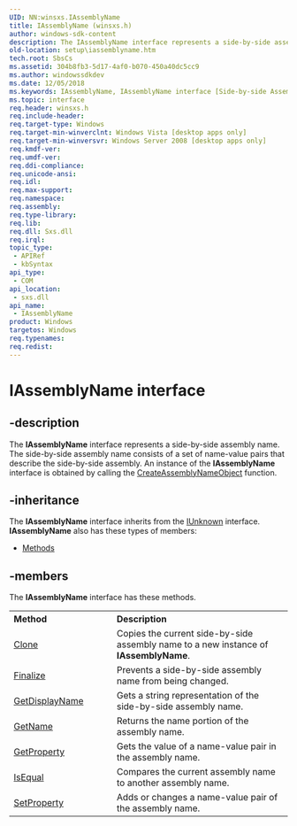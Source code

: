 ```yaml
---
UID: NN:winsxs.IAssemblyName
title: IAssemblyName (winsxs.h)
author: windows-sdk-content
description: The IAssemblyName interface represents a side-by-side assembly name.
old-location: setup\iassemblyname.htm
tech.root: SbsCs
ms.assetid: 304b8fb3-5d17-4af0-b070-450a40dc5cc9
ms.author: windowssdkdev
ms.date: 12/05/2018
ms.keywords: IAssemblyName, IAssemblyName interface [Side-by-side Assemblies], IAssemblyName interface [Side-by-side Assemblies],described, setup.iassemblyname, winsxs/IAssemblyName
ms.topic: interface
req.header: winsxs.h
req.include-header: 
req.target-type: Windows
req.target-min-winverclnt: Windows Vista [desktop apps only]
req.target-min-winversvr: Windows Server 2008 [desktop apps only]
req.kmdf-ver: 
req.umdf-ver: 
req.ddi-compliance: 
req.unicode-ansi: 
req.idl: 
req.max-support: 
req.namespace: 
req.assembly: 
req.type-library: 
req.lib: 
req.dll: Sxs.dll
req.irql: 
topic_type:
 - APIRef
 - kbSyntax
api_type:
 - COM
api_location:
 - sxs.dll
api_name:
 - IAssemblyName
product: Windows
targetos: Windows
req.typenames: 
req.redist: 
---
```


# IAssemblyName interface


## -description


The <b>IAssemblyName</b> interface represents a side-by-side assembly name. The side-by-side assembly name consists of a set of name-value pairs that describe the side-by-side assembly. An instance of the <b>IAssemblyName</b> interface is obtained by calling the <a href="https://msdn.microsoft.com/1290a0b3-28f9-46fb-a98f-40b43bc0df1a">CreateAssemblyNameObject</a> function.


## -inheritance

The <b xmlns:loc="http://microsoft.com/wdcml/l10n">IAssemblyName</b> interface inherits from the <a href="https://msdn.microsoft.com/33f1d79a-33fc-4ce5-a372-e08bda378332">IUnknown</a> interface. <b>IAssemblyName</b> also has these types of members:
<ul>
<li><a href="https://docs.microsoft.com/">Methods</a></li>
</ul>

## -members

The <b>IAssemblyName</b> interface has these methods.
<table class="members" id="memberListMethods">
<tr>
<th align="left" width="37%">Method</th>
<th align="left" width="63%">Description</th>
</tr>
<tr data="declared;">
<td align="left" width="37%">
<a href="https://msdn.microsoft.com/5096b7de-e53d-49fa-bb43-16d768787b4e">Clone</a>
</td>
<td align="left" width="63%">
Copies the  current side-by-side assembly name to a new instance of <b>IAssemblyName</b>.

</td>
</tr>
<tr data="declared;">
<td align="left" width="37%">
<a href="https://msdn.microsoft.com/9930826e-3082-4ad3-991e-13cf426983a4">Finalize</a>
</td>
<td align="left" width="63%">
Prevents a side-by-side assembly name from being changed.

</td>
</tr>
<tr data="declared;">
<td align="left" width="37%">
<a href="https://msdn.microsoft.com/d2d74d67-a893-4f2f-8161-80bf3d5cbedb">GetDisplayName</a>
</td>
<td align="left" width="63%">
Gets a string representation of the side-by-side assembly name.

</td>
</tr>
<tr data="declared;">
<td align="left" width="37%">
<a href="https://msdn.microsoft.com/b27ebe4e-02b6-473f-a8cb-c68a3e65e493">GetName</a>
</td>
<td align="left" width="63%">
Returns the name portion of the assembly name.

</td>
</tr>
<tr data="declared;">
<td align="left" width="37%">
<a href="https://msdn.microsoft.com/0526fac9-1a3f-403b-b886-a7f833913e18">GetProperty</a>
</td>
<td align="left" width="63%">
Gets the value of a name-value pair in the assembly name.

</td>
</tr>
<tr data="declared;">
<td align="left" width="37%">
<a href="https://msdn.microsoft.com/798102ce-b696-4940-941d-c3fd3054c584">IsEqual</a>
</td>
<td align="left" width="63%">
Compares the current assembly name to another assembly name.

</td>
</tr>
<tr data="declared;">
<td align="left" width="37%">
<a href="https://msdn.microsoft.com/057bc5b3-008b-495b-b96c-2c0dcc43f1a4">SetProperty</a>
</td>
<td align="left" width="63%">
Adds or changes a name-value pair of the assembly name.

</td>
</tr>
</table> 

